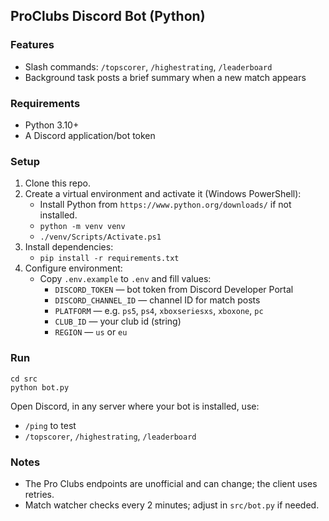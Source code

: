 ## ProClubs Discord Bot (Python)

### Features
- Slash commands: `/topscorer`, `/highestrating`, `/leaderboard`
- Background task posts a brief summary when a new match appears

### Requirements
- Python 3.10+
- A Discord application/bot token

### Setup
1. Clone this repo.
2. Create a virtual environment and activate it (Windows PowerShell):
   - Install Python from `https://www.python.org/downloads/` if not installed.
   - `python -m venv venv`
   - `./venv/Scripts/Activate.ps1`
3. Install dependencies:
   - `pip install -r requirements.txt`
4. Configure environment:
   - Copy `.env.example` to `.env` and fill values:
     - `DISCORD_TOKEN` — bot token from Discord Developer Portal
     - `DISCORD_CHANNEL_ID` — channel ID for match posts
     - `PLATFORM` — e.g. `ps5`, `ps4`, `xboxseriesxs`, `xboxone`, `pc`
     - `CLUB_ID` — your club id (string)
     - `REGION` — `us` or `eu`

### Run
```
cd src
python bot.py
```

Open Discord, in any server where your bot is installed, use:
- `/ping` to test
- `/topscorer`, `/highestrating`, `/leaderboard`

### Notes
- The Pro Clubs endpoints are unofficial and can change; the client uses retries.
- Match watcher checks every 2 minutes; adjust in `src/bot.py` if needed.


